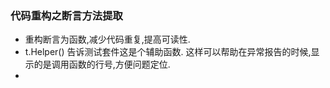 ### 代码重构之断言方法提取

- 重构断言为函数,减少代码重复,提高可读性.
- t.Helper() 告诉测试套件这是个辅助函数. 这样可以帮助在异常报告的时候,显示的是调用函数的行号,方便问题定位.
- 
